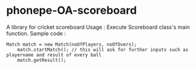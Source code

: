 # phonepe-OA-scoreboard
A library for cricket scoreboard
Usage :
Execute Scoreboard class's main function. 
Sample code :

    Match match = new Match(noOfPlayers, noOfOvers);
		match.startMatch(); // this will ask for further inputs such as playername and result of every ball
		match.getResult();
